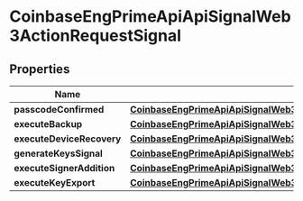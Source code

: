 
# CoinbaseEngPrimeApiApiSignalWeb3ActionRequestSignal

## Properties
Name | Type | Description | Notes
------------ | ------------- | ------------- | -------------
**passcodeConfirmed** | [**CoinbaseEngPrimeApiApiSignalWeb3ActionRequestSignalPasscodeConfirmedSignal**](CoinbaseEngPrimeApiApiSignalWeb3ActionRequestSignalPasscodeConfirmedSignal.md) |  |  [optional]
**executeBackup** | [**CoinbaseEngPrimeApiApiSignalWeb3ActionRequestSignalExecuteBackupSignal**](CoinbaseEngPrimeApiApiSignalWeb3ActionRequestSignalExecuteBackupSignal.md) |  |  [optional]
**executeDeviceRecovery** | [**CoinbaseEngPrimeApiApiSignalWeb3ActionRequestSignalExecuteDeviceRecoverySignal**](CoinbaseEngPrimeApiApiSignalWeb3ActionRequestSignalExecuteDeviceRecoverySignal.md) |  |  [optional]
**generateKeysSignal** | [**CoinbaseEngPrimeApiApiSignalWeb3ActionRequestSignalGenerateKeysSignal**](CoinbaseEngPrimeApiApiSignalWeb3ActionRequestSignalGenerateKeysSignal.md) |  |  [optional]
**executeSignerAddition** | [**CoinbaseEngPrimeApiApiSignalWeb3ActionRequestSignalExecuteSignerAdditionSignal**](CoinbaseEngPrimeApiApiSignalWeb3ActionRequestSignalExecuteSignerAdditionSignal.md) |  |  [optional]
**executeKeyExport** | [**CoinbaseEngPrimeApiApiSignalWeb3ActionRequestSignalExecuteKeyExportSignal**](CoinbaseEngPrimeApiApiSignalWeb3ActionRequestSignalExecuteKeyExportSignal.md) |  |  [optional]



